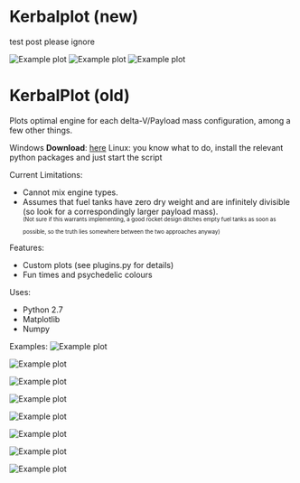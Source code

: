 Kerbalplot (new)
==========

test post please ignore

![Example plot](https://raw.github.com/mueslo/KerbalPlot/master/engines_pressure.png)
![Example plot](https://raw.github.com/mueslo/KerbalPlot/master/engines_pressure2.png)
![Example plot](https://raw.github.com/mueslo/KerbalPlot/master/isp_twr.png)

KerbalPlot (old)
===

Plots optimal engine for each delta-V/Payload mass configuration, among a few other things.

Windows **Download**: [here](https://github.com/mueslo/KerbalPlot/releases/tag/0.01)
Linux: you know what to do, install the relevant python packages and just start the script

Current Limitations:
 - Cannot mix engine types.
 - Assumes that fuel tanks have zero dry weight and are infinitely divisible (so look for a correspondingly larger payload mass).  
  <sup><sup>(Not sure if this warrants implementing, a good rocket design ditches empty fuel tanks as soon as possible, so the truth lies somewhere between the two approaches anyway)</sup></sup>


Features:
 - Custom plots (see plugins.py for details)
 - Fun times and psychedelic colours
 
Uses:
 - Python 2.7
 - Matplotlib
 - Numpy

Examples:
![Example plot](https://raw.github.com/mueslo/KerbalPlot/master/twr1.48_e10_atm_opteng.png)

![Example plot](https://raw.github.com/mueslo/KerbalPlot/master/twr0.33_e10_vac_opteng.png)

![Example plot](https://raw.github.com/mueslo/KerbalPlot/master/twr1_einf_vac_opteng.png)

![Example plot](https://raw.github.com/mueslo/KerbalPlot/master/twr1_einf_vac_totmss.png)

![Example plot](https://raw.github.com/mueslo/KerbalPlot/master/twr1_einf_vac_%23eng.png)

![Example plot](https://raw.github.com/mueslo/KerbalPlot/master/twr1_einf_vac_fuel%25.png)

![Example plot](https://raw.github.com/mueslo/KerbalPlot/master/twr1_e1_vac_opteng.png)

![Example plot](https://raw.github.com/mueslo/KerbalPlot/master/twr0_vac_opteng.png)
